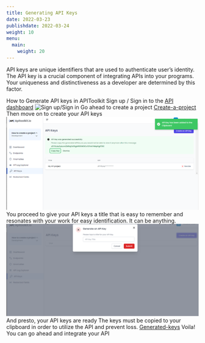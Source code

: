 ```yaml
---
title: Generating API Keys
date: 2022-03-23
publishdate: 2022-03-24
weight: 10
menu:
  main:
    weight: 20
---
```


API keys are unique identifiers that are used to authenticate user’s identity. The API key is a crucial component of integrating APIs into your programs. Your uniqueness and distinctiveness as a developer are determined by this factor.  

How to Generate API keys in APIToolkit
Sign up / Sign in to the [API dashboard](https://app.apitoolkit.io)
![Sign up/Sign in](./signin.png)
Go ahead to create a project 
[Create-a-project](./docs/dashboard/creating-a-project/) 
Then move on to create your API keys
![Create your API keys](./generated-keys.png)
You proceed to give your API keys a title that is easy to remember and resonates with your work for easy identification. It can be anything.
![API-title](./api-title.png)
And presto, your API keys are ready 
The keys must be copied to your clipboard in order to utilize the API and prevent loss. 
[Generated-keys](../generating-api-keys.md)
Voila! You can go ahead and integrate your API

